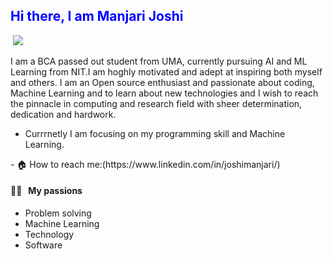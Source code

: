 
<h2 style="color: Blue;"> Hi there, I am Manjari Joshi </h2>
<p align="left">
  <img src="https://komarev.com/ghpvc/?username=joshimanjari" alt="" />
  <a href="mailto:manjarijoshi369@gmail.com"><img src='https://img.shields.io/badge/Gmail-mail%20me-red' /></a>
</p>
<p> I am a BCA passed out student from UMA, currently pursuing AI and ML Learning from NIT.I am hoghly motivated and adept at inspiring both myself and others. I am an Open source enthusiast and passionate about coding, Machine Learning and to learn about new technologies and I wish to reach the pinnacle in computing and research field with sheer determination, dedication and hardwork.

  - Currrnetly I am focusing on my programming skill  and Machine Learning.
</p>
- 🏠 How to reach me:(https://www.linkedin.com/in/joshimanjari/)

#### 👨‍💻 &nbsp;&nbsp;My passions
* Problem solving
* Machine Learning
* Technology
* Software
  

<!---
joshimanjari/joshimanjari is a ✨ special ✨ repository because its `README.md` (this file) appears on your GitHub profile.
You can click the Preview link to take a look at your changes.
--->
